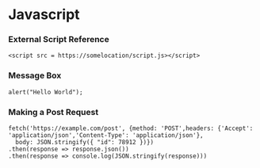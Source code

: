 # Javascript

### External Script Reference
`<script src = https://somelocation/script.js></script>`

### Message Box
`alert("Hello World");`

### Making a Post Request
```
fetch('https://example.com/post', {method: 'POST',headers: {'Accept': 'application/json','Content-Type': 'application/json'},
  body: JSON.stringify({ "id": 78912 })})
.then(response => response.json())
.then(response => console.log(JSON.stringify(response)))
```

